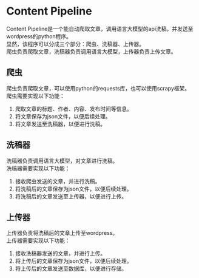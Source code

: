 # Content Pipeline
Content Pipeline是一个能自动爬取文章，调用语言大模型的api洗稿，并发送至wordpress的python程序。  
显然，该程序可以分成三个部分：爬虫、洗稿器、上传器。  
爬虫负责爬取文章，洗稿器负责调用语言大模型，上传器负责上传文章。  
## 爬虫
爬虫负责爬取文章，可以使用python的requests库，也可以使用scrapy框架。  
爬虫需要实现以下功能：  
1. 爬取文章的标题、作者、内容、发布时间等信息。  
2. 将文章保存为json文件，以便后续处理。  
3. 将文章发送至洗稿器，以便进行洗稿。  
## 洗稿器  
洗稿器负责调用语言大模型，对文章进行洗稿。  
洗稿器需要实现以下功能：  
1. 接收爬虫发送的文章，并进行洗稿。  
2. 将洗稿后的文章保存为json文件，以便后续处理。  
3. 将洗稿后的文章发送至上传器，以便进行上传。  
## 上传器  
上传器负责将洗稿后的文章上传至wordpress。  
上传器需要实现以下功能：  
1. 接收洗稿器发送的文章，并进行上传。  
2. 将上传后的文章保存为json文件，以便后续处理。  
3. 将上传后的文章发送至数据库，以便进行存储。  